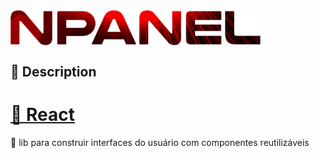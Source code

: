 <img src="https://raw.githubusercontent.com/liladhen/npanel/main/NPanel.png" align="center" width="400px">
<h2>📄 Description</2>
<p> </p>
<h1>
    <a href="https://pt-br.reactjs.org/">🔗 React</a>
</h1>
<p>🚀 lib para construir interfaces do usuário com componentes reutilizáveis</p>
